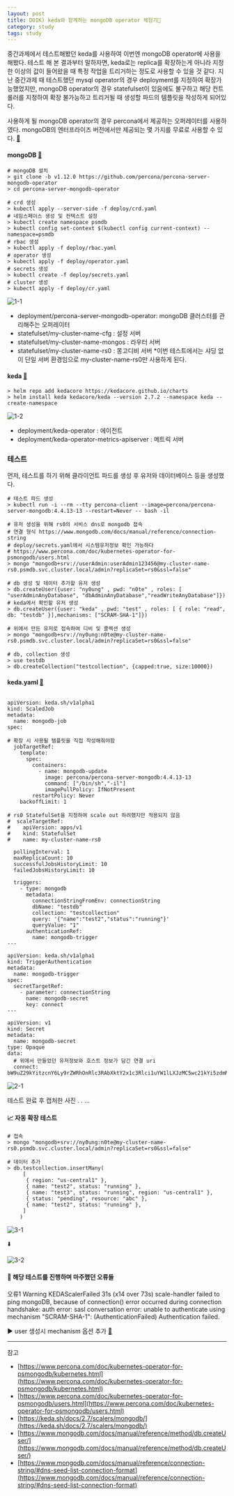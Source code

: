 ```yaml
---
layout: post
title: DOIK) keda와 함께하는 mongoDB operator 체험기🥭
category: study
tags: study
---
```


중간과제에서 테스트해봤던 keda를 사용하여 이번엔 mongoDB operator에 사용을 해봤다.
테스트 해 본 결과부터 말하자면, keda로는 replica를 확장하는게 아니라 지정한 이상의 값이 들어왔을 때 특정 작업을 트리거하는 정도로 사용할 수 있을 것 같다. 지난 중간과제 때 테스트했던 mysql operator의 경우 deployment를 지정하여 확장가능했었지만, mongoDB operator의 경우 statefulset이 있음에도 불구하고 해당 컨트롤러를 지정하여 확장 불가능하고 트리거될 때 생성할 파드의 템플릿을 작성하게 되어있다. 



사용하게 될 mongoDB operator의 경우 percona에서 제공하는 오퍼레이터를 사용하였다. mongoDB의 엔터프라이즈 버전에서만 제공되는 몇 가지를 무료로 사용할 수 있다. [🔗](https://docs.percona.com/percona-server-for-mongodb/5.0/comparison.html)

#### mongoDB [🔗](https://www.percona.com/doc/kubernetes-operator-for-psmongodb/kubernetes.html)

```
# mongoDB 설치
> git clone -b v1.12.0 https://github.com/percona/percona-server-mongodb-operator
> cd percona-server-mongodb-operator

# crd 생성
> kubectl apply --server-side -f deploy/crd.yaml
# 네임스페이스 생성 및 컨텍스트 설정
> kubectl create namespace psmdb
> kubectl config set-context $(kubectl config current-context) --namespace=psmdb
# rbac 생성
> kubectl apply -f deploy/rbac.yaml
# operator 생성
> kubectl apply -f deploy/operator.yaml
# secrets 생성
> kubectl create -f deploy/secrets.yaml
# cluster 생성 
> kubectl apply -f deploy/cr.yaml
```

![1-1](/assets/img/doik2/1-1.png)

- deployment/percona-server-mongodb-operator: mongoDB 클러스터를 관리해주는 오퍼레이터
- statefulset/my-cluster-name-cfg : 설정 서버
- statefulset/my-cluster-name-mongos : 라우터 서버
- statefulset/my-cluster-name-rs0 : 몽고디비 서버
*이번 테스트에서는 샤딩 없이 단일 서버 환경임으로 my-cluster-name-rs0만 사용하게 된다.



#### keda [🔗](https://keda.sh/docs/2.7/concepts/)

```
> helm repo add kedacore https://kedacore.github.io/charts
> helm install keda kedacore/keda --version 2.7.2 --namespace keda --create-namespace
```

![1-2](/assets/img/doik2/1-2.png)

- deployment/keda-operator : 에이전트
- deployment/keda-operator-metrics-apiserver : 메트릭 서버



### 테스트
먼저, 테스트를 하기 위해 클라이언트 파드를 생성 후 유저와 데이터베이스 등을 생성했다.

```
# 테스트 파드 생성
> kubectl run -i --rm --tty percona-client --image=percona/percona-server-mongodb:4.4.13-13 --restart=Never -- bash -il

# 유저 생성을 위해 rs0의 서비스 dns로 mongodb 접속 
# 연결 형식 https://www.mongodb.com/docs/manual/reference/connection-string
# deploy/secrets.yaml에서 시스템유저정보 확인 가능하다
# https://www.percona.com/doc/kubernetes-operator-for-psmongodb/users.html
> mongo "mongodb+srv://userAdmin:userAdmin123456@my-cluster-name-rs0.psmdb.svc.cluster.local/admin?replicaSet=rs0&ssl=false"

# db 생성 및 데이터 추가할 유저 생성
> db.createUser({user: "ny0ung" , pwd: "n0te" , roles: [ "userAdminAnyDatabase", "dbAdminAnyDatabase","readWriteAnyDatabase"]})
# keda에서 확인할 유저 생성
> db.createUser({user: "keda" , pwd: "test" , roles: [ { role: "read", db: "testdb" }],mechanisms: ["SCRAM-SHA-1"]})

# 위에서 만든 유저로 접속하여 디비 및 콜렉션 생성
> mongo "mongodb+srv://ny0ung:n0te@my-cluster-name-rs0.psmdb.svc.cluster.local/admin?replicaSet=rs0&ssl=false"

# db, collection 생성
> use testdb
> db.createCollection("testcollection", {capped:true, size:10000})
```


#### keda.yaml [🔗](https://keda.sh/docs/2.7/scalers/mongodb/)

```

apiVersion: keda.sh/v1alpha1
kind: ScaledJob
metadata:
  name: mongodb-job
spec:

# 확장 시 사용될 템플릿을 직접 작성해줘야함
  jobTargetRef:
    template:
      spec:
        containers:
          - name: mongodb-update
            image: percona/percona-server-mongodb:4.4.13-13
            command: ["/bin/sh","-il"]
            imagePullPolicy: IfNotPresent
        restartPolicy: Never
    backoffLimit: 1

# rs0 StatefulSet을 지정하여 scale out 하려했지만 적용되지 않음
#  scaleTargetRef:
#    apiVersion: apps/v1  
#    kind: StatefulSet         
#    name: my-cluster-name-rs0     
    
  pollingInterval: 1              
  maxReplicaCount: 10             
  successfulJobsHistoryLimit: 10   
  failedJobsHistoryLimit: 10      

  triggers:
    - type: mongodb
      metadata:
        connectionStringFromEnv: connectionString
        dbName: "testdb"
        collection: "testcollection"
        query: '{"name":"test2","status":"running"}'
        queryValue: "1"
      authenticationRef:
        name: mongodb-trigger
---

apiVersion: keda.sh/v1alpha1
kind: TriggerAuthentication
metadata:
  name: mongodb-trigger
spec:
  secretTargetRef:
    - parameter: connectionString
      name: mongodb-secret
      key: connect
---

apiVersion: v1
kind: Secret
metadata:
  name: mongodb-secret
type: Opaque
data:
  # 위에서 만들었던 유저정보와 호스트 정보가 담긴 연결 uri
  connect: bW9uZ29kYitzcnY6Ly9rZWRhOnRlc3RAbXktY2x1c3Rlci1uYW1lLXJzMC5wc21kYi5zdmMuY2x1c3Rlci5sb2NhbC90ZXN0ZGI/cmVwbGljYVNldD1yczAmc3NsPWZhbHNl

```

![2-1](/assets/img/doik2/2-1.png)

테스트 완료 후 캡처한 사진 . . ...



#### 📈 자동 확장 테스트

```
# 접속
> mongo "mongodb+srv://ny0ung:n0te@my-cluster-name-rs0.psmdb.svc.cluster.local/admin?replicaSet=rs0&ssl=false"

# 데이터 추가
> db.testcollection.insertMany(
	 [
	  { region: "us-central1" },
	  { name: "test2", status: "running" },
	  { name: "test3", status: "running", region: "us-central1" },
	  { status: "pending", resource: "abc" },
	  { name: "test2", status: "running" },
	 ]
	)
```

![3-1](/assets/img/doik2/3-1.png)

⬇️

![3-2](/assets/img/doik2/3-2.png)


#### 🚧 해당 테스트를 진행하며 마주했던 오류들
오류1
Warning  KEDAScalerFailed      31s (x14 over 73s)  scale-handler  failed to ping mongoDB, because of connection() error occurred during connection handshake: auth error: sasl conversation error: unable to authenticate using mechanism "SCRAM-SHA-1": (AuthenticationFailed) Authentication failed.

▶️  user 생성시 mechanism 옵션 추가 [🔗](https://www.mongodb.com/docs/manual/reference/method/db.createUser/)


---
참고
- [https://www.percona.com/doc/kubernetes-operator-for-psmongodb/kubernetes.html](https://www.percona.com/doc/kubernetes-operator-for-psmongodb/kubernetes.html)
- [https://www.percona.com/doc/kubernetes-operator-for-psmongodb/users.html](https://www.percona.com/doc/kubernetes-operator-for-psmongodb/users.html)
- [https://keda.sh/docs/2.7/scalers/mongodb/](https://keda.sh/docs/2.7/scalers/mongodb/)
- [https://www.mongodb.com/docs/manual/reference/method/db.createUser/](https://www.mongodb.com/docs/manual/reference/method/db.createUser/)
- [https://www.mongodb.com/docs/manual/reference/connection-string/#dns-seed-list-connection-format](https://www.mongodb.com/docs/manual/reference/connection-string/#dns-seed-list-connection-format) 
